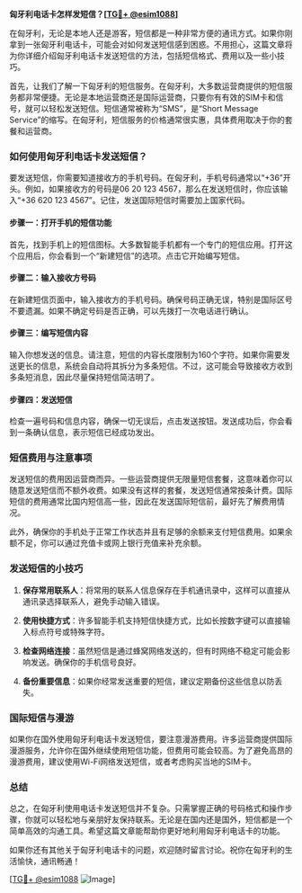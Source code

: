 **匈牙利电话卡怎样发短信？[[TG💪+ @esim1088](https://t.me/s/esim1088)]**

在匈牙利，无论是本地人还是游客，短信都是一种非常方便的通讯方式。如果你刚拿到一张匈牙利电话卡，可能会对如何发送短信感到困惑。不用担心，这篇文章将为你详细介绍匈牙利电话卡发送短信的方法，包括短信格式、费用以及一些小技巧。

首先，让我们了解一下匈牙利的短信服务。在匈牙利，大多数运营商提供的短信服务都非常便捷。无论是本地运营商还是国际运营商，只要你有有效的SIM卡和信号，就可以轻松发送短信。短信通常被称为“SMS”，是“Short Message Service”的缩写。在匈牙利，短信服务的价格通常很实惠，具体费用取决于你的套餐和运营商。

### 如何使用匈牙利电话卡发送短信？

要发送短信，你需要知道接收方的手机号码。在匈牙利，手机号码通常以“+36”开头。例如，如果接收方的号码是06 20 123 4567，那么在发送短信时，你应该输入“+36 620 123 4567”。记住，发送国际短信时需要加上国家代码。

#### 步骤一：打开手机的短信功能

首先，找到手机上的短信图标。大多数智能手机都有一个专门的短信应用。打开这个应用后，你会看到一个“新建短信”的选项。点击它开始编写短信。

#### 步骤二：输入接收方号码

在新建短信页面中，输入接收方的手机号码。确保号码正确无误，特别是国际区号不要遗漏。如果不确定号码是否正确，可以先拨打一次电话进行确认。

#### 步骤三：编写短信内容

输入你想发送的信息。请注意，短信的内容长度限制为160个字符。如果你需要发送更长的信息，系统会自动将其拆分为多条短信。不过，这可能会导致接收方收到多条短消息，因此尽量保持短信简洁明了。

#### 步骤四：发送短信

检查一遍号码和信息内容，确保一切无误后，点击发送按钮。发送成功后，你会看到一条确认信息，表示短信已经成功发出。

### 短信费用与注意事项

发送短信的费用因运营商而异。一些运营商提供无限量短信套餐，这意味着你可以随意发送短信而不额外收费。如果没有这样的套餐，发送短信通常按条计费。国际短信的费用通常比国内短信高一些，因此在发送国际短信前，最好先了解费用情况。

此外，确保你的手机处于正常工作状态并且有足够的余额来支付短信费用。如果余额不足，你可以通过充值卡或网上银行充值来补充余额。

### 发送短信的小技巧

1. **保存常用联系人**：将常用的联系人信息保存在手机通讯录中，这样可以直接从通讯录选择联系人，避免手动输入错误。
   
2. **使用快捷方式**：许多智能手机支持短信快捷方式，比如长按数字键可以直接输入标点符号或特殊字符。

3. **检查网络连接**：虽然短信是通过蜂窝网络发送的，但有时网络不稳定可能会影响发送。确保你的手机信号良好。

4. **备份重要信息**：如果你经常发送重要的短信，建议定期备份这些信息以防丢失。

### 国际短信与漫游

如果你在国外使用匈牙利电话卡发送短信，要注意漫游费用。许多运营商提供国际漫游服务，允许你在国外继续使用短信功能，但费用可能会较高。为了避免高昂的漫游费用，建议使用Wi-Fi网络发送短信，或者考虑购买当地的SIM卡。

### 总结

总之，在匈牙利使用电话卡发送短信并不复杂。只需掌握正确的号码格式和操作步骤，你就可以轻松地与亲朋好友保持联系。无论是在国内还是国外，短信都是一个简单高效的沟通工具。希望这篇文章能帮助你更好地利用匈牙利电话卡的功能。

如果你还有其他关于匈牙利电话卡的问题，欢迎随时留言讨论。祝你在匈牙利的生活愉快，通讯畅通！

[[TG💪+ @esim1088](https://t.me/s/esim1088) ![Image](https://i.postimg.cc/4NQfJmqS/Snipaste-2025-05-13-00-14-12.png)]